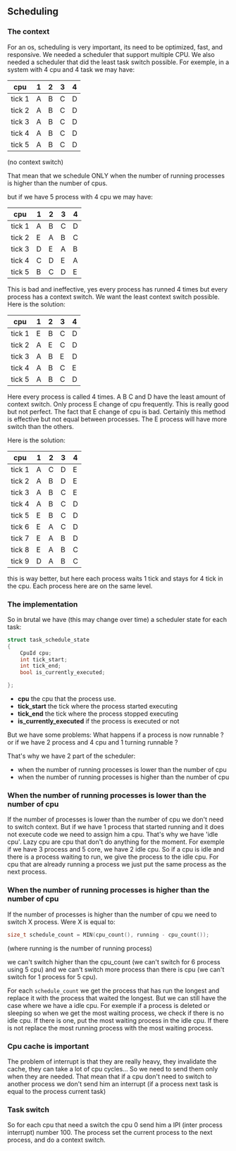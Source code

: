 ## Scheduling

### The context

For an os, scheduling is very important, its need to be optimized, fast, and responsive. We needed a scheduler that support multiple CPU. We also needed a scheduler that did the least task switch possible. For exemple, in a system with 4 cpu and 4 task we may have:

| cpu    | 1   | 2   | 3   | 4   |
| ------ | --- | --- | --- | --- |
| tick 1 | A   | B   | C   | D   |
| tick 2 | A   | B   | C   | D   |
| tick 3 | A   | B   | C   | D   |
| tick 4 | A   | B   | C   | D   |
| tick 5 | A   | B   | C   | D   |

(no context switch)

That mean that we schedule ONLY when the number of running processes is higher than the number of cpus.

but if we have 5 process with 4 cpu we may have:

| cpu    | 1   | 2   | 3   | 4   |
| ------ | --- | --- | --- | --- |
| tick 1 | A   | B   | C   | D   |
| tick 2 | E   | A   | B   | C   |
| tick 3 | D   | E   | A   | B   |
| tick 4 | C   | D   | E   | A   |
| tick 5 | B   | C   | D   | E   |

This is bad and ineffective, yes every process has runned 4 times but every process has a context switch. We want the least context switch possible. Here is the solution:

| cpu    | 1   | 2   | 3   | 4   |
| ------ | --- | --- | --- | --- |
| tick 1 | E   | B   | C   | D   |
| tick 2 | A   | E   | C   | D   |
| tick 3 | A   | B   | E   | D   |
| tick 4 | A   | B   | C   | E   |
| tick 5 | A   | B   | C   | D   |

Here every process is called 4 times. A B C and D have the least amount of context switch. Only process E change of cpu frequently. This is really good but not perfect. The fact that E change of cpu is bad. Certainly this method is effective but not equal between processes. The E process will have more switch than the others.

Here is the solution:

| cpu    | 1   | 2   | 3   | 4   |
| ------ | --- | --- | --- | --- |
| tick 1 | A   | C   | D   | E   |
| tick 2 | A   | B   | D   | E   |
| tick 3 | A   | B   | C   | E   |
| tick 4 | A   | B   | C   | D   |
| tick 5 | E   | B   | C   | D   |
| tick 6 | E   | A   | C   | D   |
| tick 7 | E   | A   | B   | D   |
| tick 8 | E   | A   | B   | C   |
| tick 9 | D   | A   | B   | C   |

this is way better, but here each process waits 1 tick and stays for 4 tick in the cpu. Each process here are on the same level.

### The implementation

So in brutal we have (this may change over time) a scheduler state for each task:

```c
struct task_schedule_state
{
    CpuId cpu;
    int tick_start;
    int tick_end;
    bool is_currently_executed;

};
```

- **cpu** the cpu that the process use.
- **tick_start** the tick where the process started executing
- **tick_end** the tick where the process stopped executing
- **is_currently_executed** if the process is executed or not

But we have some problems: What happens if a process is now runnable ? or if we have 2 process and 4 cpu and 1 turning runnable ?

That's why we have 2 part of the scheduler:

- when the number of running processes is lower than the number of cpu
- when the number of running processes is higher than the number of cpu

### When the number of running processes is lower than the number of cpu

If the number of processes is lower than the number of cpu we don't need to switch context. But if we have 1 process that started running and it does not execute code we need to assign him a cpu. That's why we have 'idle cpu'. Lazy cpu are cpu that don't do anything for the moment. For exemple if we have 3 process and 5 core, we have 2 idle cpu. So if a cpu is idle and there is a process waiting to run, we give the process to the idle cpu. For cpu that are already running a process we just put the same process as the next process.

### When the number of running processes is higher than the number of cpu

If the number of processes is higher than the number of cpu we need to switch X process. Were X is equal to:

```c
size_t schedule_count = MIN(cpu_count(), running - cpu_count());
```

(where running is the number of running process)

we can't switch higher than the cpu_count (we can't switch for 6 process using 5 cpu) and we can't switch more process than there is cpu (we can't switch for 1 process for 5 cpu). 

For each `schedule_count` we get the process that has run the longest and replace it with the process that waited the longest. But we can still have the case where we have a idle cpu. For exemple if a process is deleted or sleeping so when we get the most waiting process, we check if there is no idle cpu. If there is one, put the most waiting process in the idle cpu. If there is not replace the most running process with the most waiting process.

### Cpu cache is important

The problem of interrupt is that they are really heavy, they invalidate the cache, they can take a lot of cpu cycles... So we need to send them only when they are needed. That mean that if a cpu don't need to switch to another process we don't send him an interrupt (if a process next task is equal to the process current task)

### Task switch

So for each cpu that need a switch the cpu 0 send him a IPI (inter process interrupt) number 100. The process set the current process to the next process, and do a context switch.
